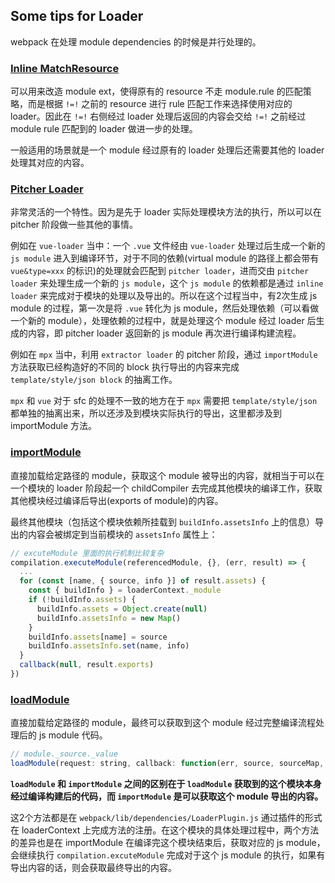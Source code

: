 ## Some tips for Loader

webpack 在处理 module dependencies 的时候是并行处理的。

### [Inline MatchResource](https://webpack.js.org/api/loaders/#thisimportmodule)

可以用来改造 module ext，使得原有的 resource 不走 module.rule 的匹配策略，而是根据 `!=!` 之前的 resource 进行 rule 匹配工作来选择使用对应的 loader。因此在 `!=!` 右侧经过 loader 处理后返回的内容会交给 `!=!` 之前经过 module rule 匹配到的 loader 做进一步的处理。

一般适用的场景就是一个 module 经过原有的 loader 处理后还需要其他的 loader 处理其对应的内容。

### [Pitcher Loader](https://webpack.js.org/api/loaders/#pitching-loader)

非常灵活的一个特性。因为是先于 loader 实际处理模块方法的执行，所以可以在 pitcher 阶段做一些其他的事情。

例如在 `vue-loader` 当中：一个 `.vue` 文件经由 `vue-loader` 处理过后生成一个新的 `js module` 进入到编译环节，对于不同的依赖(virtual module 的路径上都会带有 `vue&type=xxx` 的标识)的处理就会匹配到 `pitcher loader`，进而交由 `pitcher loader` 来处理生成一个新的 `js module`，这个 `js module` 的依赖都是通过 `inline loader` 来完成对于模块的处理以及导出的。所以在这个过程当中，有2次生成 js module 的过程，第一次是将 `.vue` 转化为 js module，然后处理依赖（可以看做一个新的 module），处理依赖的过程中，就是处理这个 module 经过 loader 后生成的内容，即 pitcher loader 返回新的 js module 再次进行编译构建流程。

例如在 `mpx` 当中，利用 `extractor loader` 的 pitcher 阶段，通过 `importModule` 方法获取已经构造好的不同的 block 执行导出的内容来完成 `template/style/json block` 的抽离工作。

`mpx` 和 `vue` 对于 sfc 的处理不一致的地方在于 `mpx` 需要把 `template/style/json` 都单独的抽离出来，所以还涉及到模块实际执行的导出，这里都涉及到 importModule 方法。

### [importModule](https://webpack.js.org/api/loaders/#thisimportmodule)


直接加载给定路径的 module，获取这个 module 被导出的内容，就相当于可以在一个模块的 loader 阶段起一个 childCompiler 去完成其他模块的编译工作，获取其他模块经过编译后导出(exports of module)的内容。

最终其他模块（包括这个模块依赖所挂载到 `buildInfo.assetsInfo` 上的信息）导出的内容会被绑定到当前模块的 `assetsInfo` 属性上：

```javascript
// excuteModule 里面的执行机制比较复杂
compilation.executeModule(referencedModule, {}, (err, result) => {
  ...
  for (const [name, { source, info }] of result.assets) {
    const { buildInfo } = loaderContext._module
    if (!buildInfo.assets) {
      buildInfo.assets = Object.create(null)
      buildInfo.assetsInfo = new Map()
    }
    buildInfo.assets[name] = source
    buildInfo.assetsInfo.set(name, info)
  }
  callback(null, result.exports)
})
```

### [loadModule](https://webpack.js.org/api/loaders/#thisloadmodule)

直接加载给定路径的 module，最终可以获取到这个 module 经过完整编译流程处理后的 js module 代码。

```javascript
// module._source._value
loadModule(request: string, callback: function(err, source, sourceMap, module))
```


**`loadModule` 和 `importModule` 之间的区别在于 `loadModule` 获取到的这个模块本身经过编译构建后的代码，而 `importModule` 是可以获取这个 module 导出的内容。**

这2个方法都是在 `webpack/lib/dependencies/LoaderPlugin.js` 通过插件的形式在 loaderContext 上完成方法的注册。在这个模块的具体处理过程中，两个方法的差异也是在 importModule 在编译完这个模块结束后，获取对应的 js module，会继续执行 `compilation.excuteModule` 完成对于这个 js module 的执行，如果有导出内容的话，则会获取最终导出的内容。
